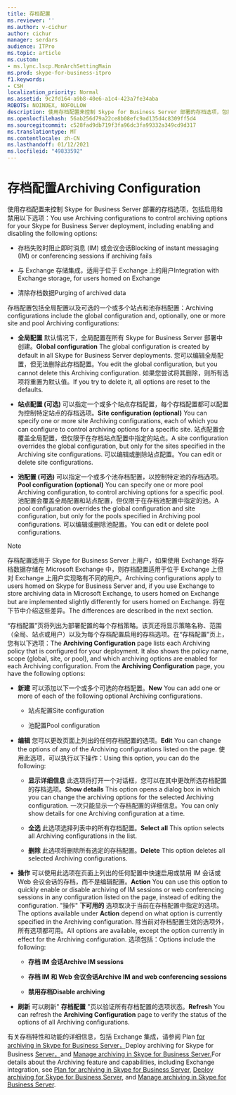 ```yaml
---
title: 存档配置
ms.reviewer: ''
ms.author: v-cichur
author: cichur
manager: serdars
audience: ITPro
ms.topic: article
ms.custom:
- ms.lync.lscp.MonArchSettingMain
ms.prod: skype-for-business-itpro
f1.keywords:
- CSH
localization_priority: Normal
ms.assetid: 9c2fd164-a9b8-40e6-a1c4-423a7fe34aba
ROBOTS: NOINDEX, NOFOLLOW
description: 使用存档配置来控制 Skype for Business Server 部署的存档选项，包括启用和禁用以下选项：
ms.openlocfilehash: 56ab256d79a22ce8b08efc9ad135d4c8309ff5d4
ms.sourcegitcommit: c528fad9db719f3fa96dc3fa99332a349cd9d317
ms.translationtype: MT
ms.contentlocale: zh-CN
ms.lasthandoff: 01/12/2021
ms.locfileid: "49833592"
---
```

# <a name="archiving-configuration"></a><span data-ttu-id="248a0-103">存档配置</span><span class="sxs-lookup"><span data-stu-id="248a0-103">Archiving Configuration</span></span>
 
<span data-ttu-id="248a0-104">使用存档配置来控制 Skype for Business Server 部署的存档选项，包括启用和禁用以下选项：</span><span class="sxs-lookup"><span data-stu-id="248a0-104">You use Archiving configurations to control archiving options for your Skype for Business Server deployment, including enabling and disabling the following options:</span></span>
  
- <span data-ttu-id="248a0-105">存档失败时阻止即时消息 (IM) 或会议会话</span><span class="sxs-lookup"><span data-stu-id="248a0-105">Blocking of instant messaging (IM) or conferencing sessions if archiving fails</span></span>
    
- <span data-ttu-id="248a0-106">与 Exchange 存储集成，适用于位于 Exchange 上的用户</span><span class="sxs-lookup"><span data-stu-id="248a0-106">Integration with Exchange storage, for users homed on Exchange</span></span>
    
- <span data-ttu-id="248a0-107">清除存档数据</span><span class="sxs-lookup"><span data-stu-id="248a0-107">Purging of archived data</span></span>
    
<span data-ttu-id="248a0-108">存档配置包括全局配置以及可选的一个或多个站点和池存档配置：</span><span class="sxs-lookup"><span data-stu-id="248a0-108">Archiving configurations include the global configuration and, optionally, one or more site and pool Archiving configurations:</span></span>
  
- <span data-ttu-id="248a0-109">**全局配置** 默认情况下，全局配置在所有 Skype for Business Server 部署中创建。</span><span class="sxs-lookup"><span data-stu-id="248a0-109">**Global configuration** The global configuration is created by default in all Skype for Business Server deployments.</span></span> <span data-ttu-id="248a0-110">您可以编辑全局配置，但无法删除此存档配置。</span><span class="sxs-lookup"><span data-stu-id="248a0-110">You edit the global configuration, but you cannot delete this Archiving configuration.</span></span> <span data-ttu-id="248a0-111">如果您尝试将其删除，则所有选项将重置为默认值。</span><span class="sxs-lookup"><span data-stu-id="248a0-111">If you try to delete it, all options are reset to the defaults.</span></span>
    
- <span data-ttu-id="248a0-112">**站点配置 (可选)** 可以指定一个或多个站点存档配置，每个存档配置都可以配置为控制特定站点的存档选项。</span><span class="sxs-lookup"><span data-stu-id="248a0-112">**Site configuration (optional)** You can specify one or more site Archiving configurations, each of which you can configure to control archiving options for a specific site.</span></span> <span data-ttu-id="248a0-113">站点配置会覆盖全局配置，但仅限于在存档站点配置中指定的站点。</span><span class="sxs-lookup"><span data-stu-id="248a0-113">A site configuration overrides the global configuration, but only for the sites specified in the Archiving site configurations.</span></span> <span data-ttu-id="248a0-114">可以编辑或删除站点配置。</span><span class="sxs-lookup"><span data-stu-id="248a0-114">You can edit or delete site configurations.</span></span>
    
- <span data-ttu-id="248a0-115">**池配置 (可选)** 可以指定一个或多个池存档配置，以控制特定池的存档选项。</span><span class="sxs-lookup"><span data-stu-id="248a0-115">**Pool configuration (optional)** You can specify one or more pool Archiving configuration, to control archiving options for a specific pool.</span></span> <span data-ttu-id="248a0-116">池配置会覆盖全局配置和站点配置，但仅限于在存档池配置中指定的池。</span><span class="sxs-lookup"><span data-stu-id="248a0-116">A pool configuration overrides the global configuration and site configuration, but only for the pools specified in Archiving pool configurations.</span></span> <span data-ttu-id="248a0-117">可以编辑或删除池配置。</span><span class="sxs-lookup"><span data-stu-id="248a0-117">You can edit or delete pool configurations.</span></span>
    
> [!NOTE]
> <span data-ttu-id="248a0-118">存档配置适用于 Skype for Business Server 上用户，如果使用 Exchange 将存档数据存储在 Microsoft Exchange 中，则存档配置适用于位于 Exchange 上但对 Exchange 上用户实现略有不同的用户。</span><span class="sxs-lookup"><span data-stu-id="248a0-118">Archiving configurations apply to users homed on Skype for Business Server and, if you use Exchange to store archiving data in Microsoft Exchange, to users homed on Exchange but are implemented slightly differently for users homed on Exchange.</span></span> <span data-ttu-id="248a0-119">将在下节中介绍这些差异。</span><span class="sxs-lookup"><span data-stu-id="248a0-119">The differences are described in the next section.</span></span> 
  
<span data-ttu-id="248a0-p105">“存档配置”页将列出为部署配置的每个存档策略。该页还将显示策略名称、范围（全局、站点或用户）以及为每个存档配置启用的存档选项。在“存档配置”页上，您有以下选项：</span><span class="sxs-lookup"><span data-stu-id="248a0-p105">The **Archiving Configuration** page lists each Archiving policy that is configured for your deployment. It also shows the policy name, scope (global, site, or pool), and which archiving options are enabled for each Archiving configuration. From the **Archiving Configuration** page, you have the following options:</span></span>
- <span data-ttu-id="248a0-123">**新建** 可以添加以下一个或多个可选的存档配置。</span><span class="sxs-lookup"><span data-stu-id="248a0-123">**New** You can add one or more of each of the following optional Archiving configurations.</span></span>
    
  - <span data-ttu-id="248a0-124">站点配置</span><span class="sxs-lookup"><span data-stu-id="248a0-124">Site configuration</span></span>
    
  - <span data-ttu-id="248a0-125">池配置</span><span class="sxs-lookup"><span data-stu-id="248a0-125">Pool configuration</span></span>
    
- <span data-ttu-id="248a0-126">**编辑** 您可以更改页面上列出的任何存档配置的选项。</span><span class="sxs-lookup"><span data-stu-id="248a0-126">**Edit** You can change the options of any of the Archiving configurations listed on the page.</span></span> <span data-ttu-id="248a0-127">使用此选项，可以执行以下操作：</span><span class="sxs-lookup"><span data-stu-id="248a0-127">Using this option, you can do the following:</span></span>
    
  - <span data-ttu-id="248a0-128">**显示详细信息** 此选项将打开一个对话框，您可以在其中更改所选存档配置的存档选项。</span><span class="sxs-lookup"><span data-stu-id="248a0-128">**Show details** This option opens a dialog box in which you can change the archiving options for the selected Archiving configuration.</span></span> <span data-ttu-id="248a0-129">一次只能显示一个存档配置的详细信息。</span><span class="sxs-lookup"><span data-stu-id="248a0-129">You can only show details for one Archiving configuration at a time.</span></span>
    
  - <span data-ttu-id="248a0-130">**全选** 此选项选择列表中的所有存档配置。</span><span class="sxs-lookup"><span data-stu-id="248a0-130">**Select all** This option selects all Archiving configurations in the list.</span></span>
    
  - <span data-ttu-id="248a0-131">**删除** 此选项将删除所有选定的存档配置。</span><span class="sxs-lookup"><span data-stu-id="248a0-131">**Delete** This option deletes all selected Archiving configurations.</span></span>
    
- <span data-ttu-id="248a0-132">**操作** 可以使用此选项在页面上列出的任何配置中快速启用或禁用 IM 会话或 Web 会议会话的存档，而不是编辑配置。</span><span class="sxs-lookup"><span data-stu-id="248a0-132">**Action** You can use this option to quickly enable or disable archiving of IM sessions or web conferencing sessions in any configuration listed on the page, instead of editing the configuration.</span></span> <span data-ttu-id="248a0-133">"操作" **下可用的** 选项取决于当前在存档配置中指定的选项。</span><span class="sxs-lookup"><span data-stu-id="248a0-133">The options available under **Action** depend on what option is currently specified in the Archiving configuration.</span></span> <span data-ttu-id="248a0-134">除当前对存档配置生效的选项外，所有选项都可用。</span><span class="sxs-lookup"><span data-stu-id="248a0-134">All options are available, except the option currently in effect for the Archiving configuration.</span></span> <span data-ttu-id="248a0-135">选项包括：</span><span class="sxs-lookup"><span data-stu-id="248a0-135">Options include the following:</span></span>
    
  - <span data-ttu-id="248a0-136">**存档 IM 会话**</span><span class="sxs-lookup"><span data-stu-id="248a0-136">**Archive IM sessions**</span></span>
    
  - <span data-ttu-id="248a0-137">**存档 IM 和 Web 会议会话**</span><span class="sxs-lookup"><span data-stu-id="248a0-137">**Archive IM and web conferencing sessions**</span></span>
    
  - <span data-ttu-id="248a0-138">**禁用存档**</span><span class="sxs-lookup"><span data-stu-id="248a0-138">**Disable archiving**</span></span>
    
- <span data-ttu-id="248a0-139">**刷新** 可以刷新" **存档配置** "页以验证所有存档配置的选项状态。</span><span class="sxs-lookup"><span data-stu-id="248a0-139">**Refresh** You can refresh the **Archiving Configuration** page to verify the status of the options of all Archiving configurations.</span></span>
    
<span data-ttu-id="248a0-140">有关存档特性和功能的详细信息，包括 Exchange 集成，请参阅 Plan [for archiving in Skype for Business Server，](../../../plan-your-deployment/archiving/archiving.md)Deploy archiving for Skype for Business [Server，](../../../deploy/deploy-archiving/deploy-archiving.md)and [Manage archiving in Skype for Business Server.](../../../manage/archiving/archiving.md)</span><span class="sxs-lookup"><span data-stu-id="248a0-140">For details about the Archiving feature and capabilities, including Exchange integration, see [Plan for archiving in Skype for Business Server](../../../plan-your-deployment/archiving/archiving.md), [Deploy archiving for Skype for Business Server](../../../deploy/deploy-archiving/deploy-archiving.md), and [Manage archiving in Skype for Business Server](../../../manage/archiving/archiving.md).</span></span>


